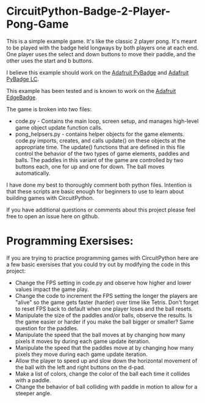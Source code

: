 # CircuitPython-Badge-2-Player-Pong-Game

This is a simple example game. It's like the classic 2 player pong. It's meant to be played with the badge held longways by both players one at each end. One player uses the select and down buttons to move their paddle, and the other uses the start and b buttons.

I believe this example should work on the [Adafruit PyBadge](https://www.adafruit.com/product/4200) and [Adafruit PyBadge LC](https://www.adafruit.com/product/3939).

This example has been tested and is known to work on the [Adafruit EdgeBadge](https://www.adafruit.com/product/4400).

The game is broken into two files: 

 - code.py - Contains the main loop, screen setup, and manages high-level game object update function calls.
 - pong_helpsers.py - contains helper objects for the game elements. code.py imports, creates, and calls update() on these objects at the appropriate time. The update() functions that are defined in this file control the behavior of the two types of game elements, paddles and balls. The paddles in this variant of the game are controlled by two buttons each, one for up and one for down. The ball moves automatically. 
 
I have done my best to thoroughly comment both python files. Intention is that these scripts are basic enough for beginners to use to learn about building games with CircuitPython.

If you have additional questions or comments about this project please feel free to open an issue here on github.

# Programming Exersises:
If you are trying to practice programming games with CircuitPython here are a few basic exersises that you could try out by modifying the code in this project:

 - Change the FPS setting in code.py and observe how higher and lower values impact the game play. 
 - Change the code to increment the FPS setting the longer the players are "alive" so the game gets faster (harder) over time like Tetris. Don't forget to reset FPS back to default when one player loses and the ball resets.
 - Manipulate the size of the paddles and/or balls, observe the results. Is the game easier or harder if you make the ball bigger or smaller? Same question for the paddles.
 - Manipulate the speed that the ball moves at by changing how many pixels it moves by during each game update iteration.
 - Manipulate the speed that the paddles move at by changing how many pixels they move during each game update iteration.
 - Allow the player to speed up and slow down the horizontal movement of the ball with the left and right buttons on the d-pad.
 - Make a list of colors, change the color of the ball each time it collides with a paddle.
 - Change the behavior of ball colliding with paddle in motion to allow for a steeper angle.

